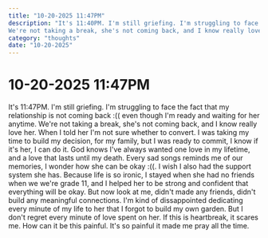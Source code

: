 ```yaml
---
title: "10-20-2025 11:47PM"
description: "It's 11:40PM. I'm still griefing. I'm struggling to face the fact that my relationship is not coming back :(( even though I'm ready and waiting for her anytime.
We're not taking a break, she's not coming back, and I know really love her"
category: "thoughts"
date: "10-20-2025"
---
```


# 10-20-2025 11:47PM

It's 11:47PM. I'm still griefing. I'm struggling to face the fact that my relationship is not coming back :(( even though I'm ready and waiting for her anytime.
We're not taking a break, she's not coming back, and I know really love her. When I told her I'm not sure whether to convert. I was taking my time 
to build my decision, for my family, but I was ready to commit, I know if it's her, I can do it. God knows I've always wanted one love in my lifetime, and a love that lasts until my death.
Every sad songs reminds me of our memories, I wonder how she can be okay :((. I wish I also had the support system she has. Because life is so ironic, I stayed when she
had no friends when we we're grade 11, and I helped her to be strong and confident that everything will be okay. But now look at me, didn't made any friends,
didn't build any meaningful connections. I'm kind of dissappointed dedicating every minute of my life to her that I forgot to build my own garden. But I don't regret
every minute of love spent on her. If this is heartbreak, it scares me. How can it be this painful. It's so painful it made me pray all the time.
